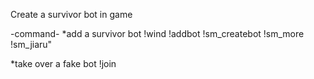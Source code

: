 Create a survivor bot in game

-command-
 *add a survivor bot
	 !wind
	 !addbot
	 !sm_createbot
	 !sm_more
	 !sm_jiaru"
	 
 *take over a fake bot
	 !join